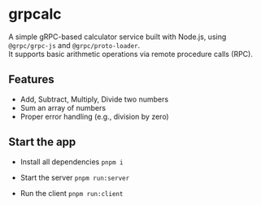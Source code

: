 # grpcalc

A simple gRPC-based calculator service built with Node.js, using `@grpc/grpc-js` and `@grpc/proto-loader`.  
It supports basic arithmetic operations via remote procedure calls (RPC).

## Features

- Add, Subtract, Multiply, Divide two numbers
- Sum an array of numbers
- Proper error handling (e.g., division by zero)

## Start the app

- Install all dependencies `pnpm i`

- Start the server `pnpm run:server`

- Run the client `pnpm run:client`
